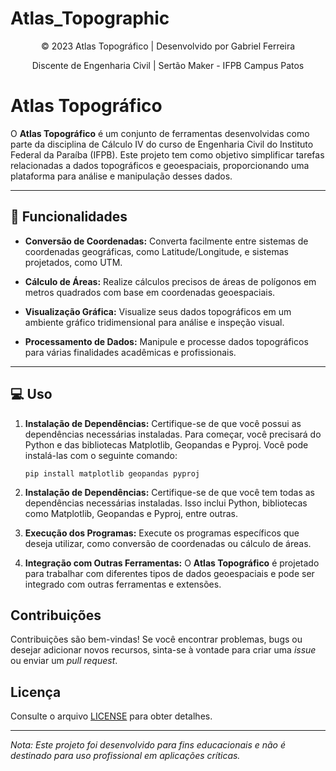 # Atlas_Topographic

<p align="center">
  &copy; 2023 Atlas Topográfico | Desenvolvido por Gabriel Ferreira
</p>
<p align="center">
  Discente de Engenharia Civil | Sertão Maker - IFPB Campus Patos
</p>

# Atlas Topográfico

O **Atlas Topográfico** é um conjunto de ferramentas desenvolvidas como parte da disciplina de Cálculo IV do curso de Engenharia Civil do Instituto Federal da Paraíba (IFPB). Este projeto tem como objetivo simplificar tarefas relacionadas a dados topográficos e geoespaciais, proporcionando uma plataforma para análise e manipulação desses dados.

---

## :rocket: Funcionalidades

- **Conversão de Coordenadas:** Converta facilmente entre sistemas de coordenadas geográficas, como Latitude/Longitude, e sistemas projetados, como UTM.

- **Cálculo de Áreas:** Realize cálculos precisos de áreas de polígonos em metros quadrados com base em coordenadas geoespaciais.

- **Visualização Gráfica:** Visualize seus dados topográficos em um ambiente gráfico tridimensional para análise e inspeção visual.

- **Processamento de Dados:** Manipule e processe dados topográficos para várias finalidades acadêmicas e profissionais.

---

## :computer: Uso

1. **Instalação de Dependências:** Certifique-se de que você possui as dependências necessárias instaladas. Para começar, você precisará do Python e das bibliotecas Matplotlib, Geopandas e Pyproj. Você pode instalá-las com o seguinte comando:

   ```shell
   pip install matplotlib geopandas pyproj

1. **Instalação de Dependências:** Certifique-se de que você tem todas as dependências necessárias instaladas. Isso inclui Python, bibliotecas como Matplotlib, Geopandas e Pyproj, entre outras.

2. **Execução dos Programas:** Execute os programas específicos que deseja utilizar, como conversão de coordenadas ou cálculo de áreas.

3. **Integração com Outras Ferramentas:** O **Atlas Topográfico** é projetado para trabalhar com diferentes tipos de dados geoespaciais e pode ser integrado com outras ferramentas e extensões.

## Contribuições

Contribuições são bem-vindas! Se você encontrar problemas, bugs ou desejar adicionar novos recursos, sinta-se à vontade para criar uma _issue_ ou enviar um _pull request_.

## Licença

 Consulte o arquivo [LICENSE](LICENSE) para obter detalhes.

---

*Nota: Este projeto foi desenvolvido para fins educacionais e não é destinado para uso profissional em aplicações críticas.*
